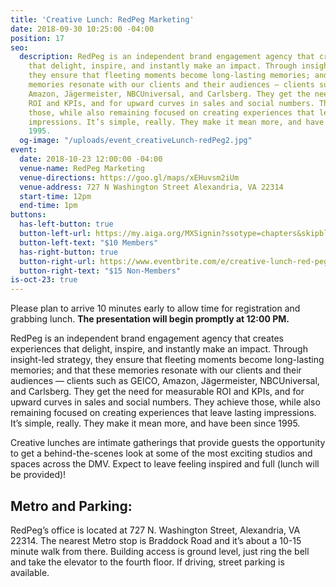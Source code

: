 ```yaml
---
title: 'Creative Lunch: RedPeg Marketing'
date: 2018-09-30 10:25:00 -04:00
position: 17
seo:
  description: RedPeg is an independent brand engagement agency that creates experiences
    that delight, inspire, and instantly make an impact. Through insight-led strategy,
    they ensure that fleeting moments become long-lasting memories; and that these
    memories resonate with our clients and their audiences — clients such as GEICO,
    Amazon, Jägermeister, NBCUniversal, and Carlsberg. They get the need for measurable
    ROI and KPIs, and for upward curves in sales and social numbers. They achieve
    those, while also remaining focused on creating experiences that leave lasting
    impressions. It’s simple, really. They make it mean more, and have been since
    1995.
  og-image: "/uploads/event_creativeLunch-redPeg2.jpg"
event:
  date: 2018-10-23 12:00:00 -04:00
  venue-name: RedPeg Marketing
  venue-directions: https://goo.gl/maps/xEHuvsm2iUm
  venue-address: 727 N Washington Street Alexandria, VA 22314
  start-time: 12pm
  end-time: 1pm
buttons:
  has-left-button: true
  button-left-url: https://my.aiga.org/MXSignin?ssotype=chapters&skipblacklist&returnurl=https%3A%2F%2Fdc.aiga.org%2Fevent%2Fcreative-lunch-red-peg-marketing%2F%3Fredirect_source%3Deventbrite_register
  button-left-text: "$10 Members"
  has-right-button: true
  button-right-url: https://www.eventbrite.com/e/creative-lunch-red-peg-marketing-tickets-50828338930
  button-right-text: "$15 Non-Members"
is-oct-23: true
---
```


Please plan to arrive 10 minutes early to allow time for registration and grabbing lunch. **The presentation will begin promptly at 12:00 PM.**

RedPeg is an independent brand engagement agency that creates experiences that delight, inspire, and instantly make an impact. Through insight-led strategy, they ensure that fleeting moments become long-lasting memories; and that these memories resonate with our clients and their audiences — clients such as GEICO, Amazon, Jägermeister, NBCUniversal, and Carlsberg. They get the need for measurable ROI and KPIs, and for upward curves in sales and social numbers. They achieve those, while also remaining focused on creating experiences that leave lasting impressions. It’s simple, really. They make it mean more, and have been since 1995.

Creative lunches are intimate gatherings that provide guests the opportunity to get a behind-the-scenes look at some of the most exciting studios and spaces across the DMV. Expect to leave feeling inspired and full (lunch will be provided)!

## Metro and Parking: 
RedPeg’s office is located at 727 N. Washington Street, Alexandria, VA 22314. The nearest Metro stop is Braddock Road and it’s about a 10-15 minute walk from there. Building access is ground level, just ring the bell and take the elevator to the fourth floor. If driving, street parking is available.